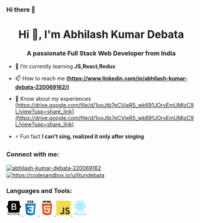 ### Hi there 👋

<!--
**litundebata/litundebata** is a ✨ _special_ ✨ repository because its `README.md` (this file) appears on your GitHub profile.

Here are some ideas to get you started:

- 🔭 I’m currently working on ...
- 🌱 I’m currently learning ...
- 👯 I’m looking to collaborate on ...
- 🤔 I’m looking for help with ...
- 💬 Ask me about ...
- 📫 How to reach me: ...
- 😄 Pronouns: ...
- ⚡ Fun fact: ...
-->

<h1 align="center">Hi 👋, I'm Abhilash Kumar Debata</h1>
<h3 align="center">A passionate Full Stack Web Developer from India</h3>

- 🌱 I’m currently learning **JS,React,Redux**

- 📫 How to reach me **(https://www.linkedin.com/in/abhilash-kumar-debata-220069162/)**

- 📄 Know about my experiences [https://drive.google.com/file/d/1ooJtb7eCVieR5_wk691JOrvEmUMjzC9L/view?usp=share_link](https://drive.google.com/file/d/1ooJtb7eCVieR5_wk691JOrvEmUMjzC9L/view?usp=share_link)

- ⚡ Fun fact **I can't sing, realized it only after singing**

<h3 align="left">Connect with me:</h3>
<p align="left">
<a href="https://linkedin.com/in/abhilash-kumar-debata-220069162" target="blank"><img align="center" src="https://raw.githubusercontent.com/rahuldkjain/github-profile-readme-generator/master/src/images/icons/Social/linked-in-alt.svg" alt="abhilash-kumar-debata-220069162" height="30" width="40" /></a>
<a href="https://codesandbox.com/https://codesandbox.io/u/litundebata" target="blank"><img align="center" src="https://raw.githubusercontent.com/rahuldkjain/github-profile-readme-generator/master/src/images/icons/Social/codesandbox.svg" alt="https://codesandbox.io/u/litundebata" height="30" width="40" /></a>
</p>

<h3 align="left">Languages and Tools:</h3>
<p align="left"> <a href="https://getbootstrap.com" target="_blank" rel="noreferrer"> <img src="https://raw.githubusercontent.com/devicons/devicon/master/icons/bootstrap/bootstrap-plain-wordmark.svg" alt="bootstrap" width="40" height="40"/> </a> <a href="https://www.w3schools.com/css/" target="_blank" rel="noreferrer"> <img src="https://raw.githubusercontent.com/devicons/devicon/master/icons/css3/css3-original-wordmark.svg" alt="css3" width="40" height="40"/> </a> <a href="https://www.w3.org/html/" target="_blank" rel="noreferrer"> <img src="https://raw.githubusercontent.com/devicons/devicon/master/icons/html5/html5-original-wordmark.svg" alt="html5" width="40" height="40"/> </a> <a href="https://developer.mozilla.org/en-US/docs/Web/JavaScript" target="_blank" rel="noreferrer"> <img src="https://raw.githubusercontent.com/devicons/devicon/master/icons/javascript/javascript-original.svg" alt="javascript" width="40" height="40"/> </a> <a href="https://reactjs.org/" target="_blank" rel="noreferrer"> <img src="https://raw.githubusercontent.com/devicons/devicon/master/icons/react/react-original-wordmark.svg" alt="react" width="40" height="40"/> </a> </p>
